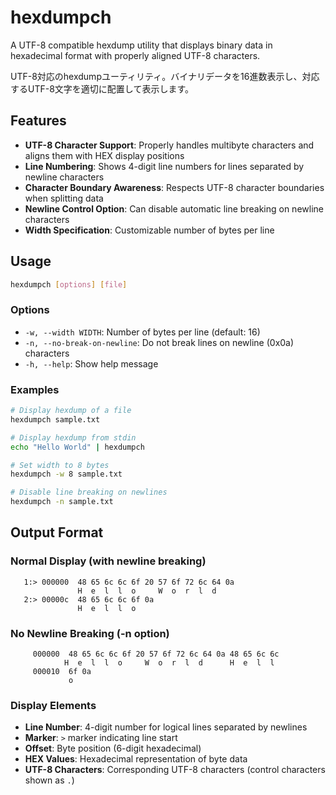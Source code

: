 # hexdumpch

A UTF-8 compatible hexdump utility that displays binary data in hexadecimal format with properly aligned UTF-8 characters.

UTF-8対応のhexdumpユーティリティ。バイナリデータを16進数表示し、対応するUTF-8文字を適切に配置して表示します。

## Features

- **UTF-8 Character Support**: Properly handles multibyte characters and aligns them with HEX display positions
- **Line Numbering**: Shows 4-digit line numbers for lines separated by newline characters
- **Character Boundary Awareness**: Respects UTF-8 character boundaries when splitting data
- **Newline Control Option**: Can disable automatic line breaking on newline characters
- **Width Specification**: Customizable number of bytes per line

## Usage

```bash
hexdumpch [options] [file]
```

### Options

- `-w, --width WIDTH`: Number of bytes per line (default: 16)
- `-n, --no-break-on-newline`: Do not break lines on newline (0x0a) characters
- `-h, --help`: Show help message

### Examples

```bash
# Display hexdump of a file
hexdumpch sample.txt

# Display hexdump from stdin
echo "Hello World" | hexdumpch

# Set width to 8 bytes
hexdumpch -w 8 sample.txt

# Disable line breaking on newlines
hexdumpch -n sample.txt
```

## Output Format

### Normal Display (with newline breaking)
```
   1:> 000000  48 65 6c 6c 6f 20 57 6f 72 6c 64 0a
               H  e  l  l  o     W  o  r  l  d
   2:> 00000c  48 65 6c 6c 6f 0a
               H  e  l  l  o
```

### No Newline Breaking (-n option)
```
     000000  48 65 6c 6c 6f 20 57 6f 72 6c 64 0a 48 65 6c 6c
            H  e  l  l  o     W  o  r  l  d      H  e  l  l
     000010  6f 0a
             o
```

### Display Elements

- **Line Number**: 4-digit number for logical lines separated by newlines
- **Marker**: `>` marker indicating line start
- **Offset**: Byte position (6-digit hexadecimal)
- **HEX Values**: Hexadecimal representation of byte data
- **UTF-8 Characters**: Corresponding UTF-8 characters (control characters shown as `.`)
